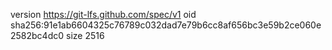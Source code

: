 version https://git-lfs.github.com/spec/v1
oid sha256:91e1ab6604325c76789c032dad7e79b6cc8af656bc3e59b2ce060e2582bc4dc0
size 2516
